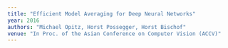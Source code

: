 ```yaml
---
title: "Efficient Model Averaging for Deep Neural Networks"
year: 2016
authors: "Michael Opitz, Horst Possegger, Horst Bischof"
venue: "In Proc. of the Asian Conference on Computer Vision (ACCV)"
---
```

